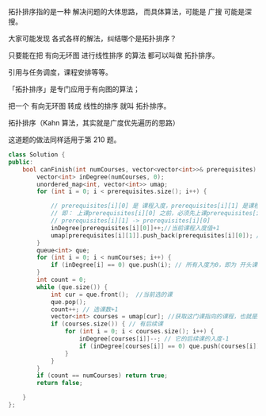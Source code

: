  

拓扑排序指的是一种 解决问题的大体思路， 而具体算法，可能是 广搜 可能是深搜。

大家可能发现 各式各样的解法，纠结哪个是拓扑排序？ 

只要能在把 有向无环图 进行线性排序 的算法 都可以叫做 拓扑排序。

引用与任务调度，课程安排等等。


「拓扑排序」是专门应用于有向图的算法；

把一个 有向无环图 转成 线性的排序 就叫 拓扑排序。

拓扑排序（Kahn 算法，其实就是广度优先遍历的思路） 

这道题的做法同样适用于第 210 题。 


```CPP
class Solution {
public:
    bool canFinish(int numCourses, vector<vector<int>>& prerequisites) {
        vector<int> inDegree(numCourses, 0);
        unordered_map<int, vector<int>> umap;
        for (int i = 0; i < prerequisites.size(); i++) {

            // prerequisites[i][0] 是 课程入度，prerequisites[i][1] 是课程出度
            // 即： 上课prerequisites[i][0] 之前，必须先上课prerequisites[i][1]
            // prerequisites[i][1] -> prerequisites[i][0]
            inDegree[prerequisites[i][0]]++;//当前课程入度值+1
            umap[prerequisites[i][1]].push_back(prerequisites[i][0]); // 添加 prerequisites[i][1] 指向的课程
        }
        queue<int> que;
        for (int i = 0; i < numCourses; i++) {
            if (inDegree[i] == 0) que.push(i); // 所有入度为0，即为 开头课程 加入队列
        }
        int count = 0;
        while (que.size()) {
            int cur = que.front();  //当前选的课
            que.pop();
            count++; // 选课数+1
            vector<int> courses = umap[cur]; //获取这门课指向的课程，也就是这么课的后续课
            if (courses.size()) { // 有后续课
                for (int i = 0; i < courses.size(); i++) {
                    inDegree[courses[i]]--; // 它的后续课的入度-1
                    if (inDegree[courses[i]] == 0) que.push(courses[i]); // 如果入度为0，加入队列
                }
            }
        }
        if (count == numCourses) return true;
        return false;

    }
};
```
  
